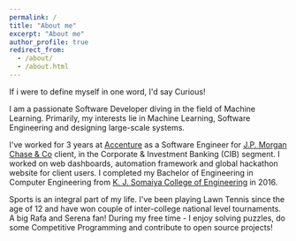 ```yaml
---
permalink: /
title: "About me"
excerpt: "About me"
author_profile: true
redirect_from: 
  - /about/
  - /about.html
---
```


If i were to define myself in one word, I'd say Curious!

I am a passionate Software Developer diving in the field of Machine Learning. Primarily, my interests lie in Machine Learning, Software Engineering and designing large-scale systems.

I've worked for 3 years at [Accenture](https://www.accenture.com/in-en) as a Software Engineer for [J.P. Morgan Chase & Co](https://www.jpmorganchase.com) client, in the Corporate & Investment Banking (CIB) segment. I worked on web dashboards, automation framework and global hackathon website for client users. I completed my Bachelor of Engineering in Computer Engineering from [K. J. Somaiya College of Engineering](https://www.somaiya.edu/kjsce) in 2016.

Sports is an integral part of my life. I've been playing Lawn Tennis since the age of 12 and have won couple of inter-college national level tournaments. A big Rafa and Serena fan! During my free time - I enjoy solving puzzles, do some Competitive Programming and contribute to open source projects!
